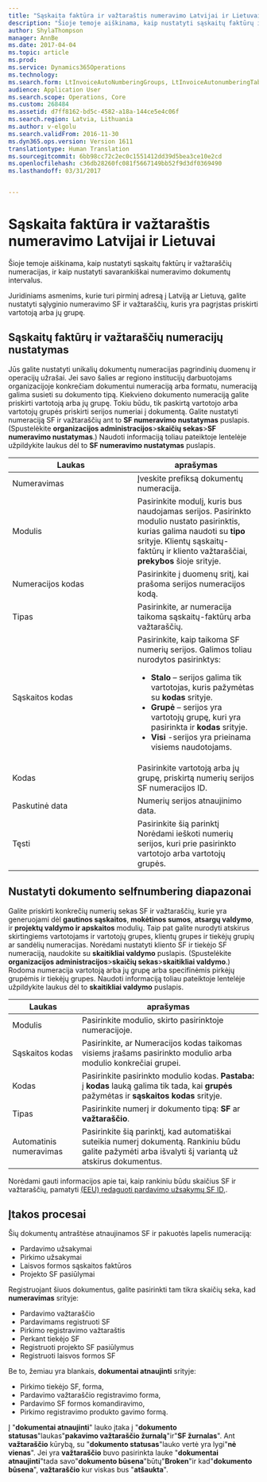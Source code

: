 ```yaml
---
title: "Sąskaita faktūra ir važtaraštis numeravimo Latvijai ir Lietuvai"
description: "Šioje temoje aiškinama, kaip nustatyti sąskaitų faktūrų ir važtaraščių numeracijas, ir kaip nustatyti savarankiškai numeravimo dokumentų intervalus."
author: ShylaThompson
manager: AnnBe
ms.date: 2017-04-04
ms.topic: article
ms.prod: 
ms.service: Dynamics365Operations
ms.technology: 
ms.search.form: LtInvoiceAutoNumberingGroups, LtInvoiceAutonumberingTable, NumberSequenceTableListPage
audience: Application User
ms.search.scope: Operations, Core
ms.custom: 268484
ms.assetid: d7ff8162-bd5c-4582-a18a-144ce5e4c06f
ms.search.region: Latvia, Lithuania
ms.author: v-elgolu
ms.search.validFrom: 2016-11-30
ms.dyn365.ops.version: Version 1611
translationtype: Human Translation
ms.sourcegitcommit: 6bb98cc72c2ec0c1551412dd39d5bea3ce10e2cd
ms.openlocfilehash: c36db28260fc081f5667149bb52f9d3df0369490
ms.lasthandoff: 03/31/2017


---
```


# <a name="invoice-and-packing-slip-numbering-for-latvia-and-lithuania"></a>Sąskaita faktūra ir važtaraštis numeravimo Latvijai ir Lietuvai

Šioje temoje aiškinama, kaip nustatyti sąskaitų faktūrų ir važtaraščių numeracijas, ir kaip nustatyti savarankiškai numeravimo dokumentų intervalus.

Juridiniams asmenims, kurie turi pirminį adresą į Latviją ar Lietuvą, galite nustatyti sąlyginio numeravimo SF ir važtaraščių, kuris yra pagrįstas priskirti vartotoją arba jų grupę.

## <a name="set-up-number-sequences-for-invoices-and-packing-slips"></a>Sąskaitų faktūrų ir važtaraščių numeracijų nustatymas
Jūs galite nustatyti unikalių dokumentų numeracijas pagrindinių duomenų ir operacijų užrašai. Jei savo šalies ar regiono institucijų darbuotojams organizacijoje konkrečiam dokumentui numeraciją arba formatu, numeraciją galima susieti su dokumento tipą. Kiekvieno dokumento numeraciją galite priskirti vartotoją arba jų grupę. Tokiu būdu, tik paskirtą vartotojo arba vartotojų grupės priskirti serijos numeriai į dokumentą. Galite nustatyti numeraciją SF ir važtaraščių ant to **SF numeravimo nustatymas** puslapis. (Spustelėkite **organizacijos administracijos**&gt;**skaičių sekas**&gt;**SF numeravimo nustatymas**.) Naudoti informaciją toliau pateiktoje lentelėje užpildykite laukus dėl to **SF numeravimo nustatymas** puslapis.

<table>
<colgroup>
<col width="50%" />
<col width="50%" />
</colgroup>
<thead>
<tr class="header">
<th>Laukas</th>
<th>aprašymas</th>
</tr>
</thead>
<tbody>
<tr class="odd">
<td>Numeravimas</td>
<td>Įveskite prefiksą dokumentų numeracija.</td>
</tr>
<tr class="even">
<td>Modulis</td>
<td>Pasirinkite modulį, kuris bus naudojamas serijos. Pasirinkto modulio nustato pasirinktis, kurias galima naudoti su <strong>tipo</strong> srityje. Klientų sąskaitų-faktūrų ir kliento važtaraščiai, <strong>prekybos</strong> šioje srityje.</td>
</tr>
<tr class="odd">
<td>Numeracijos kodas</td>
<td>Pasirinkite į duomenų sritį, kai prašoma serijos numeracijos kodą.</td>
</tr>
<tr class="even">
<td>Tipas</td>
<td>Pasirinkite, ar numeracija taikoma sąskaitų-faktūrų arba važtaraščių.</td>
</tr>
<tr class="odd">
<td>Sąskaitos kodas</td>
<td>Pasirinkite, kaip taikoma SF numerių serijos. Galimos toliau nurodytos pasirinktys:
<ul>
<li><strong>Stalo</strong> – serijos galima tik vartotojas, kuris pažymėtas su <strong>kodas</strong> srityje.</li>
<li><strong>Grupė</strong> – serijos yra vartotojų grupę, kuri yra pasirinkta ir <strong>kodas</strong> srityje.</li>
<li><strong>Visi</strong> -serijos yra prieinama visiems naudotojams.</li>
</ul></td>
</tr>
<tr class="even">
<td>Kodas</td>
<td>Pasirinkite vartotoją arba jų grupę, priskirtą numerių serijos SF numeracijos ID.</td>
</tr>
<tr class="odd">
<td>Paskutinė data</td>
<td>Numerių serijos atnaujinimo data.</td>
</tr>
<tr class="even">
<td>Tęsti</td>
<td>Pasirinkite šią parinktį Norėdami ieškoti numerių serijos, kuri prie pasirinkto vartotojo arba vartotojų grupės.</td>
</tr>
</tbody>
</table>

## <a name="set-up-document-selfnumbering-ranges"></a>Nustatyti dokumento selfnumbering diapazonai
Galite priskirti konkrečių numerių sekas SF ir važtaraščių, kurie yra generuojami dėl **gautinos sąskaitos**, **mokėtinos sumos**, **atsargų valdymo**, ir **projektų valdymo ir apskaitos** modulių. Taip pat galite nurodyti atskirus skirtingiems vartotojams ir vartotojų grupes, klientų grupes ir tiekėjų grupių ar sandėlių numeracijas. Norėdami nustatyti kliento SF ir tiekėjo SF numeraciją, naudokite su **skaitikliai valdymo** puslapis. (Spustelėkite **organizacijos administracijos**&gt;**skaičių sekas**&gt;**skaitikliai valdymo**.) Rodoma numeracija vartotoją arba jų grupę arba specifinėmis pirkėjų grupėmis ir tiekėjų grupes. Naudoti informaciją toliau pateiktoje lentelėje užpildykite laukus dėl to **skaitikliai valdymo** puslapis.

| Laukas          | aprašymas                                                                                                                                     |
|----------------|-------------------------------------------------------------------------------------------------------------------------------------------------|
| Modulis         | Pasirinkite modulio, skirto pasirinktoje numeracijoje.                                                                                 |
| Sąskaitos kodas   | Pasirinkite, ar Numeracijos kodas taikomas visiems įrašams pasirinkto modulio arba modulio konkrečiai grupei.                     |
| Kodas           | Pasirinkite pasirinkto modulio kodas. **Pastaba:** į **kodas** lauką galima tik tada, kai **grupės** pažymėtas ir **sąskaitos kodas** srityje. |
| Tipas           | Pasirinkite numerį ir dokumento tipą: **SF** ar **važtaraščio**.                                                                         |
| Automatinis numeravimas | Pasirinkite šią parinktį, kad automatiškai suteikia numerį dokumentą. Rankiniu būdu galite pažymėti arba išvalyti šį variantą už atskirus dokumentus.       |

Norėdami gauti informacijos apie tai, kaip rankiniu būdu skaičius SF ir važtaraščių, pamatyti [(EEU) redaguoti pardavimo užsakymų SF ID,](https://ax.help.dynamics.com/en/?post_type=incsub_wiki&p=1162853&preview=true).

## <a name="affected-processes"></a>Įtakos procesai
Šių dokumentų antraštėse atnaujinamos SF ir pakuotės lapelis numeraciją:

-   Pardavimo užsakymai
-   Pirkimo užsakymai
-   Laisvos formos sąskaitos faktūros
-   Projekto SF pasiūlymai

Registruojant šiuos dokumentus, galite pasirinkti tam tikra skaičių seka, kad **numeravimas** srityje:

-   Pardavimo važtaraščio
-   Pardavimams registruoti SF
-   Pirkimo registravimo važtaraštis
-   Perkant tiekėjo SF
-   Registruoti projekto SF pasiūlymus
-   Registruoti laisvos formos SF

Be to, žemiau yra blankais, **dokumentai atnaujinti** srityje:

-   Pirkimo tiekėjo SF, forma,
-   Pardavimo važtaraščio registravimo forma,
-   Pardavimo SF formos komandiravimo,
-   Pirkimo registravimo produkto gavimo formą.

Į "**dokumentai atnaujinti**" lauko įtaka į "**dokumento statusas**"laukas"**pakavimo važtaraščio žurnalą**"ir"**SF žurnalas**". Ant **važtaraščio** kūrybą, su "**dokumento statusas**"lauko vertė yra lygi"**nė vienas**". Jei yra **važtaraščio** buvo pasirinkta lauke "**dokumentai atnaujinti**"tada savo"**dokumento būsena**"būtų"**Broken**"ir kad"**dokumento būsena**", **važtaraščio** kur viskas bus "**atšaukta**".


